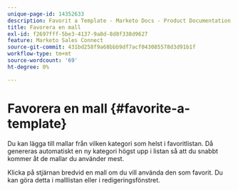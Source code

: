 ```yaml
---
unique-page-id: 14352633
description: Favorit a Template - Marketo Docs - Product Documentation
title: Favorera en mall
exl-id: f2697fff-5be3-4137-9a8d-8d8f338d9627
feature: Marketo Sales Connect
source-git-commit: 431bd258f9a68bbb9df7acf043085578d3d91b1f
workflow-type: tm+mt
source-wordcount: '69'
ht-degree: 0%

---
```


# Favorera en mall {#favorite-a-template}

Du kan lägga till mallar från vilken kategori som helst i favoritlistan. Då genereras automatiskt en ny kategori högst upp i listan så att du snabbt kommer åt de mallar du använder mest.

Klicka på stjärnan bredvid en mall om du vill använda den som favorit. Du kan göra detta i malllistan eller i redigeringsfönstret.
